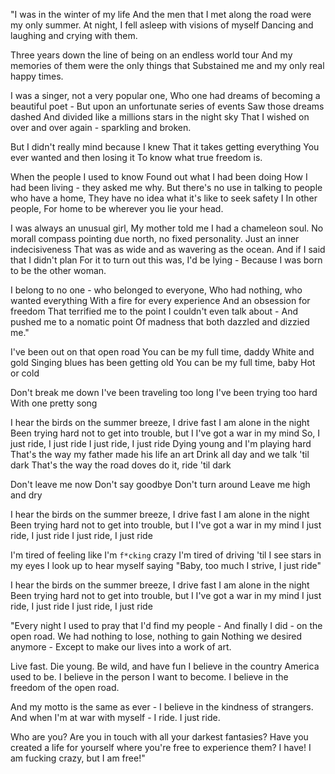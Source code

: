"I was in the winter of my life
And the men that I met along the road were my only summer.
At night, I fell asleep with visions of myself
Dancing and laughing and crying with them.

Three years down the line of being on an endless world tour
And my memories of them were the only things that
Substained me and my only real happy times.

I was a singer, not a very popular one,
Who one had dreams of becoming a beautiful poet -
But upon an unfortunate series of events
Saw those dreams dashed
And divided like a millions stars in the night sky
That I wished on over and over again - sparkling and broken.

But I didn't really mind because I knew
That it takes getting everything
You ever wanted and then losing it
To know what true freedom is.

When the people I used to know
Found out what I had been doing
How I had been living - they asked me why.
But there's no use in talking to people who have a home,
They have no idea what it's like to seek safety I
In other people,
For home to be wherever you lie your head.

I was always an unusual girl,
My mother told me I had a chameleon soul.
No morall compass pointing due north, no fixed personality.
Just an inner indecisiveness
That was as wide and as wavering as the ocean.
And if I said that I didn't plan
For it to turn out this was, I'd be lying -
Because I was born to be the other woman.

I belong to no one - who belonged to everyone,
Who had nothing, who wanted everything
With a fire for every experience
And an obsession for freedom
That terrified me to the point I couldn't even talk about -
And pushed me to a nomatic point
Of madness that both dazzled and dizzied me."

I've been out on that open road
You can be my full time, daddy
White and gold
Singing blues has been getting old
You can be my full time, baby
Hot or cold

Don't break me down
I've been traveling too long
I've been trying too hard
With one pretty song

I hear the birds on the summer breeze, I drive fast
I am alone in the night
Been trying hard not to get into trouble, but I
I've got a war in my mind
So, I just ride, I just ride
I just ride, I just ride
Dying young and I'm playing hard
That's the way my father made his life an art
Drink all day and we talk 'til dark
That's the way the road doves do it, ride 'til dark

Don't leave me now
Don't say goodbye
Don't turn around
Leave me high and dry

I hear the birds on the summer breeze, I drive fast
I am alone in the night
Been trying hard not to get into trouble, but I
I've got a war in my mind
I just ride, I just ride
I just ride, I just ride

I'm tired of feeling like I'm `f*cking` crazy
I'm tired of driving 'til I see stars in my eyes
I look up to hear myself saying
"Baby, too much I strive, I just ride"

I hear the birds on the summer breeze, I drive fast
I am alone in the night
Been trying hard not to get into trouble, but I
I've got a war in my mind
I just ride, I just ride
I just ride, I just ride

"Every night I used to pray that I'd find my people -
And finally I did - on the open road.
We had nothing to lose, nothing to gain
Nothing we desired anymore -
Except to make our lives into a work of art.

Live fast. Die young.
Be wild, and have fun
I believe in the country America used to be.
I believe in the person I want to become.
I believe in the freedom of the open road.

And my motto is the same as ever -
I believe in the kindness of strangers.
And when I'm at war with myself - I ride. I just ride.

Who are you?
Are you in touch with all your darkest fantasies?
Have you created a life for yourself where you're free to experience them?
I have! I am fucking crazy, but I am free!"
